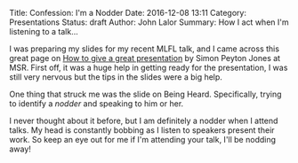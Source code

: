 Title: Confession: I'm a Nodder
Date: 2016-12-08 13:11
Category: Presentations
Status: draft
Author: John Lalor
Summary: How I act when I'm listening to a talk...


I was preparing my slides for my recent MLFL talk, and I came across this great page on [How to give a great presentation][1] by Simon Peyton Jones at MSR.
First off, it was a huge help in getting ready for the presentation, I was still very nervous but the tips in the slides were a big help.

One thing that struck me was the slide on Being Heard.
Specifically, trying to identify a *nodder* and speaking to him or her.

I never thought about it before, but I am definitely a nodder when I attend talks. 
My head is constantly bobbing as I listen to speakers present their work.
So keep an eye out for me if I'm attending your talk, I'll be nodding away!


[1]:https://www.microsoft.com/en-us/research/academic-program/give-great-research-talk/
